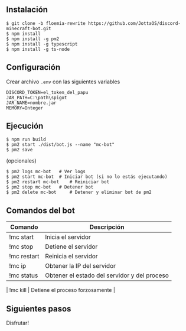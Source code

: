 ## Instalación

```
$ git clone -b floemia-rewrite https://github.com/JottaOS/discord-minecraft-bot.git
$ npm install
$ npm install -g pm2
$ npm install -g typescript
$ npm install -g ts-node
```

## Configuración

Crear archivo `.env` con las siguientes variables

```
DISCORD_TOKEN=el_token_del_papu
JAR_PATH=C:\path\spigot
JAR_NAME=nombre.jar
MEMORY=Integer
```

## Ejecución

```
$ npm run build
$ pm2 start ./dist/bot.js --name "mc-bot"
$ pm2 save
```

(opcionales)

```
$ pm2 logs mc-bot 	# Ver logs
$ pm2 start mc-bot 	# Iniciar bot (si no lo estás ejecutando)
$ pm2 restart mc-bot 	# Reiniciar bot
$ pm2 stop mc-bot 	# Detener bot
$ pm2 delete mc-bot 	# Detener y eliminar bot de pm2
```

## Comandos del bot

| Comando     | Descripción                                  |
| ----------- | --------------------------                   |
| !mc start   | Inicia el servidor                           |
| !mc stop    | Detiene el servidor                          |
| !mc restart | Reinicia el servidor                         |
| !mc ip      | Obtener la IP del servidor 					 |
| !mc status  | Obtener el estado del servidor y del proceso |

| !mc kill    | Detiene el proceso forzosamente  			 |	 

## Siguientes pasos

Disfrutar!
